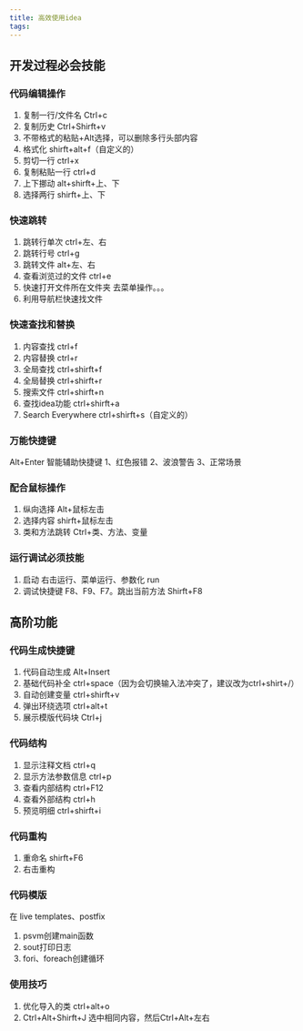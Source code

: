 ```yaml
---
title: 高效使用idea
tags:
---
```



## 开发过程必会技能
### 代码编辑操作
1. 复制一行/文件名  Ctrl+c
2. 复制历史  Ctrl+Shirft+v
3. 不带格式的粘贴+Alt选择，可以删除多行头部内容
4. 格式化 shirft+alt+f（自定义的）
5. 剪切一行 ctrl+x
6. 复制粘贴一行 ctrl+d
7. 上下挪动 alt+shirft+上、下
8. 选择两行 shirft+上、下

### 快速跳转
1. 跳转行单次   ctrl+左、右
2. 跳转行号  ctrl+g
3. 跳转文件 alt+左、右
4. 查看浏览过的文件  ctrl+e
5. 快速打开文件所在文件夹 去菜单操作。。。
6. 利用导航栏快速找文件

### 快速查找和替换
1. 内容查找  ctrl+f
2. 内容替换  ctrl+r
3. 全局查找  ctrl+shirft+f
4. 全局替换  ctrl+shirft+r
5. 搜索文件  ctrl+shirft+n
6. 查找idea功能 ctrl+shirft+a
7. Search Everywhere  ctrl+shirft+s（自定义的）

### 万能快捷键
Alt+Enter 智能辅助快捷键
1、红色报错
2、波浪警告
3、正常场景

### 配合鼠标操作
1. 纵向选择  Alt+鼠标左击
2. 选择内容  shirft+鼠标左击
3. 类和方法跳转  Ctrl+类、方法、变量

### 运行调试必须技能
1. 启动 右击运行、菜单运行、参数化 run
2. 调试快捷键  F8、F9、F7。跳出当前方法 Shirft+F8

## 高阶功能
### 代码生成快捷键
1. 代码自动生成 Alt+Insert
2. 基础代码补全 ctrl+space（因为会切换输入法冲突了，建议改为ctrl+shirt+/）
3. 自动创建变量 ctrl+shirft+v
4. 弹出环绕选项 ctrl+alt+t
5. 展示模版代码块 Ctrl+j

### 代码结构
1. 显示注释文档 ctrl+q
2. 显示方法参数信息 ctrl+p
3. 查看内部结构  ctrl+F12
4. 查看外部结构 ctrl+h
5. 预览明细 ctrl+shirft+i

### 代码重构
1. 重命名 shirft+F6
2. 右击重构

### 代码模版
在 live templates、postfix
1. psvm创建main函数
2. sout打印日志
3. fori、foreach创建循环

### 使用技巧
1. 优化导入的类 ctrl+alt+o
2. Ctrl+Alt+Shirft+J 选中相同内容，然后Ctrl+Alt+左右

